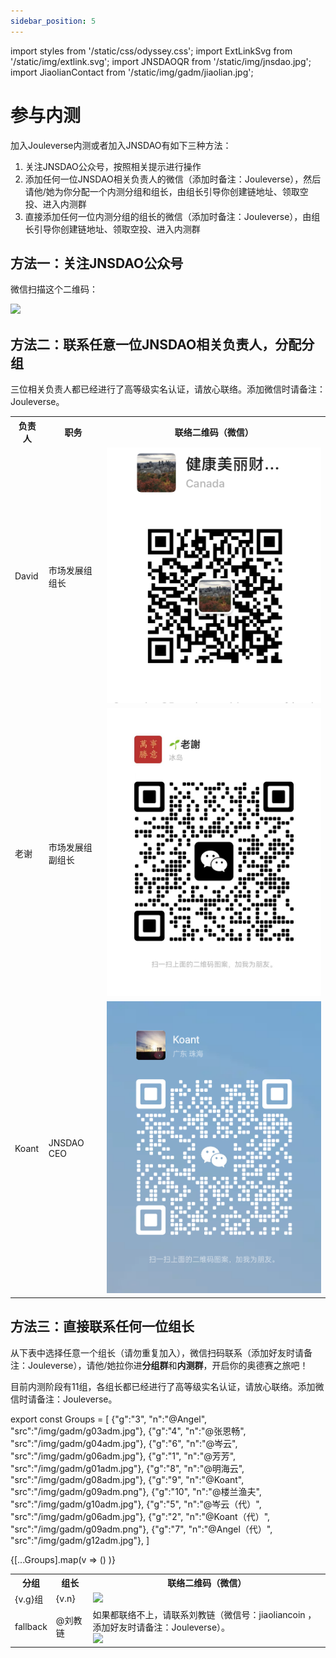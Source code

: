 ```yaml
---
sidebar_position: 5
---
```


import styles from '/static/css/odyssey.css';
import ExtLinkSvg from '/static/img/extlink.svg';
import JNSDAOQR from '/static/img/jnsdao.jpg';
import JiaolianContact from '/static/img/gadm/jiaolian.jpg';

# 参与内测

加入Jouleverse内测或者加入JNSDAO有如下三种方法：

1. 关注JNSDAO公众号，按照相关提示进行操作
2. 添加任何一位JNSDAO相关负责人的微信（添加时备注：Jouleverse），然后请他/她为你分配一个内测分组和组长，由组长引导你创建链地址、领取空投、进入内测群
3. 直接添加任何一位内测分组的组长的微信（添加时备注：Jouleverse），由组长引导你创建链地址、领取空投、进入内测群

## 方法一：关注JNSDAO公众号

微信扫描这个二维码：

<img src={JNSDAOQR} />

## 方法二：联系任意一位JNSDAO相关负责人，分配分组

三位相关负责人都已经进行了高等级实名认证，请放心联络。添加微信时请备注：Jouleverse。

<table>
    <tbody>
    <tr>
        <th>负责人</th>
        <th>职务</th>
        <th>联络二维码（微信）</th>
    </tr>
    <tr>
        <td>David</td>
        <td>市场发展组组长</td>
        <td><span className='wxqr'><img src='/img/gadm/david.png' /></span></td>
    </tr>
    <tr>
        <td>老谢</td>
        <td>市场发展组副组长</td>
        <td><span className='wxqr'><img src='/img/gadm/laoxie.jpg' /></span></td>
    </tr>
    <tr>
        <td>Koant</td>
        <td>JNSDAO CEO</td>
        <td><span className='wxqr'><img src='/img/gadm/g09adm.png' /></span></td>
    </tr>
    </tbody>
</table>

## 方法三：直接联系任何一位组长

从下表中选择任意一个组长（请勿重复加入），微信扫码联系（添加好友时请备注：Jouleverse），请他/她拉你进**分组群**和**内测群**，开启你的奥德赛之旅吧！

目前内测阶段有11组，各组长都已经进行了高等级实名认证，请放心联络。添加微信时请备注：Jouleverse。

export const Groups = [
    {"g":"3", "n":"@Angel", "src":"/img/gadm/g03adm.jpg"},
    {"g":"4", "n":"@张恩畅", "src":"/img/gadm/g04adm.jpg"},
    {"g":"6", "n":"@岑云", "src":"/img/gadm/g06adm.jpg"},
    {"g":"1", "n":"@芳芳", "src":"/img/gadm/g01adm.jpg"},
    {"g":"8", "n":"@明海云", "src":"/img/gadm/g08adm.jpg"},
    {"g":"9", "n":"@Koant", "src":"/img/gadm/g09adm.png"},
    {"g":"10", "n":"@楼兰渔夫", "src":"/img/gadm/g10adm.jpg"},
    {"g":"5", "n":"@岑云（代）", "src":"/img/gadm/g06adm.jpg"},
    {"g":"2", "n":"@Koant（代）", "src":"/img/gadm/g09adm.png"},
    {"g":"7", "n":"@Angel（代）", "src":"/img/gadm/g12adm.jpg"},
]

<table>
    <tbody>
    <tr>
        <th>分组</th>
        <th>组长</th>
        <th>联络二维码（微信）</th>
    </tr>
    {[...Groups].map(v => 
        (<tr key={v.g}>
            <td>{v.g}组</td>
            <td>{v.n}</td>
            <td><span className='wxqr'><img key={v.src} src={v.src} /></span></td>
        </tr>)
    )}
    <tr>
        <td>fallback</td>
        <td>@刘教链</td>
        <td>如果都联络不上，请联系刘教链（微信号：jiaoliancoin ，添加好友时请备注：Jouleverse）。<br /> <span className='wxqr'><img src={JiaolianContact} /></span></td>
    </tr>
    </tbody>
</table>

